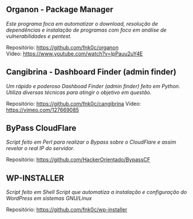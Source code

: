 ## Organon - Package Manager
*Este programa foca em automatizar o download, resolução de dependências e instalação de programas com foco em análise de vulnerabilidades e pentest.*  

Repositório: https://github.com/fnk0c/organon  
Vídeo: https://www.youtube.com/watch?v=lpPauu2uY4E

## Cangibrina - Dashboard Finder (admin finder)
*Um rápido e poderoso Dashboad Finder (admin finder) feito em Python. Utiliza diversas técnicas para atingir o objetivo em questão.*  

Repositório: https://github.com/fnk0c/cangibrina
Vídeo: https://vimeo.com/127669085

## ByPass CloudFlare
*Script feito em Perl para realizar o Bypass sobre o CloudFlare e assim revelar o real IP do servidor.*  

Repositório: https://github.com/HackerOrientado/BypassCF  

## WP-INSTALLER
*Script feito em Shell Script que automatiza a instalação e configuração do WordPress em sistemas GNU/Linux*

Repositório: https://github.com/fnk0c/wp-installer
